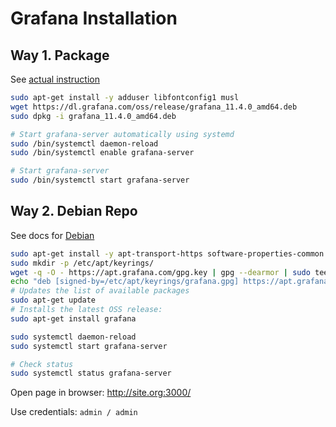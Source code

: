 # Grafana Installation

## Way 1. Package

See [actual instruction](https://grafana.com/grafana/download?edition=oss&platform=linux)

```bash
sudo apt-get install -y adduser libfontconfig1 musl
wget https://dl.grafana.com/oss/release/grafana_11.4.0_amd64.deb
sudo dpkg -i grafana_11.4.0_amd64.deb

# Start grafana-server automatically using systemd
sudo /bin/systemctl daemon-reload
sudo /bin/systemctl enable grafana-server

# Start grafana-server
sudo /bin/systemctl start grafana-server
```

## Way 2. Debian Repo

See docs for [Debian](https://grafana.com/docs/grafana/latest/setup-grafana/installation/debian/)

```bash
sudo apt-get install -y apt-transport-https software-properties-common wget
sudo mkdir -p /etc/apt/keyrings/
wget -q -O - https://apt.grafana.com/gpg.key | gpg --dearmor | sudo tee /etc/apt/keyrings/grafana.gpg > /dev/null
echo "deb [signed-by=/etc/apt/keyrings/grafana.gpg] https://apt.grafana.com stable main" | sudo tee -a /etc/apt/sources.list.d/grafana.list
# Updates the list of available packages
sudo apt-get update
# Installs the latest OSS release:
sudo apt-get install grafana

sudo systemctl daemon-reload
sudo systemctl start grafana-server

# Check status
sudo systemctl status grafana-server
```
Open page in browser: http://site.org:3000/

Use credentials: `admin / admin`
